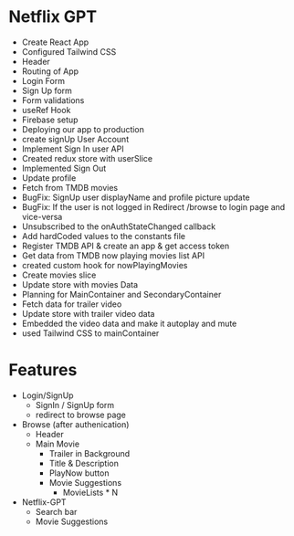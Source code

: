 # Netflix GPT 
- Create React App
- Configured Tailwind CSS
- Header
- Routing of App 
- Login Form
- Sign Up form
- Form validations
- useRef Hook
- Firebase setup
- Deploying our app to production 
- create signUp User Account
- Implement Sign In user API
- Created redux store with userSlice 
- Implemented Sign Out
- Update profile
- Fetch from TMDB movies
- BugFix: SignUp user displayName and profile picture update
- BugFix: If the user is not logged in Redirect /browse to login page and vice-versa
- Unsubscribed to the onAuthStateChanged callback
- Add hardCoded values to the constants file
- Register TMDB API & create an app & get access token
- Get data from TMDB now playing movies list API
- created custom hook for nowPlayingMovies
- Create movies slice
- Update store with movies Data
- Planning for MainContainer and SecondaryContainer
- Fetch data for trailer video
- Update store with trailer video data
- Embedded the video data and make it autoplay and mute
- used Tailwind CSS to mainContainer





# Features
- Login/SignUp
    - SignIn / SignUp form
    - redirect to browse page
- Browse (after authenication)
    - Header
    - Main Movie
        - Trailer in Background
        - Title & Description
        - PlayNow button
        - Movie Suggestions
            - MovieLists * N
- Netflix-GPT
    - Search bar
    - Movie Suggestions